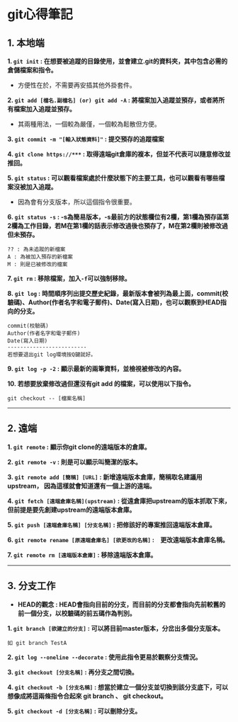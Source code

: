 # git心得筆記

## 1. 本地端

__1. `git init` : 在想要被追蹤的目錄使用，並會建立.git的資料夾，其中包含必需的倉儲檔案和指令。__

* 方便性在於，不需要再安插其他外掛套件。

__2. `git add [檔名.副檔名] (or) git add -A` : 將檔案加入追蹤並預存，或者將所有檔案加入追蹤並預存。__

* 其兩種用法，一個較為嚴僅，一個較為鬆散但方便。

__3. `git commit -m "[輸入狀態資料]"` : 提交預存的追蹤檔案__

__4. `git clone https://***` : 取得遠端git倉庫的複本，但並不代表可以隨意修改並推回。__

__5. `git status` : 可以觀看檔案處於什麼狀態下的主要工具，也可以觀看有哪些檔案沒被加入追蹤。__

* 因為會有分支版本，所以這個指令很重要。

__6. `git status -s` : -s為簡易版本，-s最前方的狀態欄位有2欄，第1欄為預存區第2欄為工作目錄，若M在第1欄的話表示修改過後也預存了，M在第2欄則被修改過但未預存。__

    ?? : 為未追蹤的新檔案
    A : 為被加入預存的新檔案
    M : 則是已被修改的檔案

__7. `git rm` : 移除檔案，加入`-f`可以強制移除。__

__8. `git log` : 時間順序列出提交歷史紀錄，最新版本會被列為最上面，commit(校驗碼)、Author(作者名字和電子郵件)、Date(寫入日期)，也可以觀察到HEAD指向的分支。__

    commit(校驗碼)
    Author(作者名字和電子郵件)
    Date(寫入日期)
    -------------------------
    若想要退出git log環境按Q鍵就好。

__9. `git log -p -2` : 顯示最新的兩筆資料，並檢視被修改的內容。__

__10. 若想要放棄修改過但還沒有git add 的檔案，可以使用以下指令。__

    git checkout -- [檔案名稱]

---

## 2. 遠端

__1. `git remote` : 顯示你git clone的遠端版本的倉庫。__

__2. `git remote -v` : 則是可以顯示叫簡潔的版本。__

__3. `git remote add [簡稱] [URL]` : 新增遠端版本倉庫，簡稱取名建議用upstream， 因為這樣就會知道還有一個上游的遠端。__

__4. `git fetch [遠端倉庫名稱](upstream)` : 從遠倉庫把upstream的版本抓取下來，但前提是要先創建upstream的遠端版本倉庫。__

__5. `git push [遠端倉庫名稱] [分支名稱]` : 把修該好的專案推回遠端版本倉庫。__

__6. `git remote rename [原遠端倉庫名] [欲更改的名稱]` :　更改遠端版本倉庫名稱。__

__7. `git remote rm [遠端版本倉庫]` : 移除遠端版本倉庫。__

---

## 3. 分支工作

* __HEAD的觀念 : HEAD會指向目前的分支，而目前的分支都會指向先前較舊的前一個分支，以校驗碼的前五碼作為判別。__

__1. `git branch [欲建立的分支]` : 可以將目前master版本，分岔出多個分支版本。__

    如 git branch TestA
    
__2. `git log --oneline --decorate` : 使用此指令更易於觀察分支情況。__

__3. `git checkout [分支名稱]` : 再分支之間切換。__

__4. `git checkout -b [分支名稱]` : 想當於建立一個分支並切換到該分支底下，可以想像成將這兩條指令合起來 git branch 、 git checkout。__

__5. `git checkout -d [分支名稱]` : 可以刪除分支。__